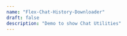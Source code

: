 ```yaml
---
name: "Flex-Chat-History-Downloader"
draft: false
description: "Demo to show Chat Utilities"
---
```

